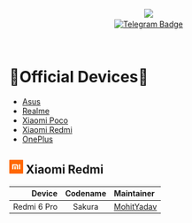 <p align="center">
  <img src="https://avatars.githubusercontent.com/u/105351204?s=96&v=4">
  <br/>
  <a href="https://telegram.me/projectaltho">
    <img src="https://img.shields.io/badge/-Projectaltho-blue?style=flat&logo=Telegram&logoColor=white" alt="Telegram Badge" height="30"/>
    <a/>
    
<p/>
<br/>
 
# :iphone:Official Devices:iphone:
- [Asus](#-asus)
- [Realme](#-realme)
- [Xiaomi Poco](#-xiaomi-poco)
- [Xiaomi Redmi](#-xiaomi-redmi)
- [OnePlus](#-OnePlus)


## <img src="logos/redmi_mi.svg" height="25"> Xiaomi Redmi
 Device		|	Codename	|	 Maintainer 
 --------------:|:---------------------:|:-----------------
 Redmi 6 Pro	|	Sakura		|	[MohitYadav](https://telegram.me/YadavMohit19)
